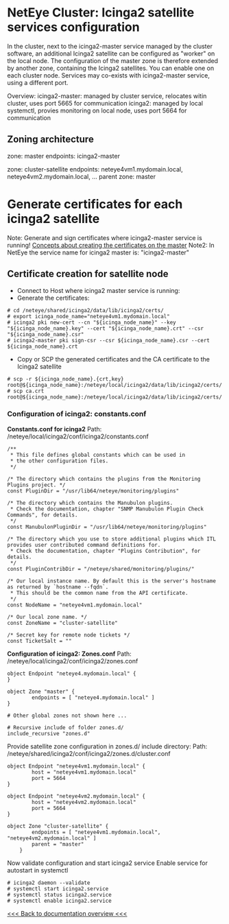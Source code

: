 # NetEye Cluster: Icinga2 satellite services configuration

In the cluster, next to the icinga2-master service managed by the cluster software, an additional Icinga2 satellite can be configured as "worker" on the local node.
The configuration of the master zone is therefore extended by another zone, containing the Icinga2 satellites. You can enable one on each cluster node. Services may co-exists with icinga2-master service, using a different port.

Overview:
icinga2-master: managed by cluster service, relocates witin cluster, uses port 5665 for communication
icinga2: managed by local systemctl, provies monitoring on local node, uses port 5664 for communication

## Zoning architecture

zone: master
endpoints: icinga2-master

zone: cluster-satellite
endpoints: neteye4vm1.mydomain.local, neteye4vm2.mydomain.local, ... 
parent zone: master


# Generate certificates for each icinga2 satellite
Note: Generate and sign certificates where icinga2-master service is running!
[Concepts about creating the certificates on the master](https://icinga.com/docs/icinga2/snapshot/doc/06-distributed-monitoring/#create-ca-on-the-master)
Note2: In NetEye the service name for icinga2 master is: "icinga2-master"

## Certificate creation for satellite node

- Connect to Host where icinga2 master service is running:
- Generate the certificates:
```
# cd /neteye/shared/icinga2/data/lib/icinga2/certs/
# export icinga_node_name="neteye4vm1.mydomain.local"
# icinga2 pki new-cert --cn "${icinga_node_name}" --key "${icinga_node_name}.key" --cert "${icinga_node_name}.crt" --csr "${icinga_node_name}.csr"
# icinga2-master pki sign-csr --csr ${icinga_node_name}.csr --cert ${icinga_node_name}.crt
```
- Copy or SCP the generated certificates and the CA certificate to the Icinga2 satellite
```
# scp -r ${icinga_node_name}.{crt,key} root@${icinga_node_name}:/neteye/local/icinga2/data/lib/icinga2/certs/
# scp ca.crt root@${icinga_node_name}:/neteye/local/icinga2/data/lib/icinga2/certs/
```

### Configuration of icinga2: constants.conf

**Constants.conf for icinga2**
Path: /neteye/local/icinga2/conf/icinga2/constants.conf
```
/**
 * This file defines global constants which can be used in
 * the other configuration files.
 */

/* The directory which contains the plugins from the Monitoring Plugins project. */
const PluginDir = "/usr/lib64/neteye/monitoring/plugins"

/* The directory which contains the Manubulon plugins.
 * Check the documentation, chapter "SNMP Manubulon Plugin Check Commands", for details.
 */
const ManubulonPluginDir = "/usr/lib64/neteye/monitoring/plugins"

/* The directory which you use to store additional plugins which ITL provides user contributed command definitions for.
 * Check the documentation, chapter "Plugins Contribution", for details.
 */
const PluginContribDir = "/neteye/shared/monitoring/plugins/"

/* Our local instance name. By default this is the server's hostname as returned by `hostname --fqdn`.
 * This should be the common name from the API certificate.
 */
const NodeName = "neteye4vm1.mydomain.local"

/* Our local zone name. */
const ZoneName = "cluster-satellite"

/* Secret key for remote node tickets */
const TicketSalt = ""
```


**Configuration of icinga2: Zones.conf**
Path: /neteye/local/icinga2/conf/icinga2/zones.conf
```
object Endpoint "neteye4.mydomain.local" {
}

object Zone "master" {
        endpoints = [ "neteye4.mydomain.local" ]
}

# Other global zones not shown here ...

# Recursive include of folder zones.d/
include_recursive "zones.d"
```
Provide satellite zone configuration in zones.d/ include directory:
Path: /neteye/shared/icinga2/conf/icinga2/zones.d/cluster.conf

```
object Endpoint "neteye4vm1.mydomain.local" {
        host = "neteye4vm1.mydomain.local"
        port = 5664
}

object Endpoint "neteye4vm2.mydomain.local" {
        host = "neteye4vm2.mydomain.local"
        port = 5664
}

object Zone "cluster-satellite" {
        endpoints = [ "neteye4vm1.mydomain.local", "neteye4vm2.mydomain.local" ]
        parent = "master"
    }
```

Now validate configuration and start icinga2 service
Enable service for autostart in systemctl
```
# icinga2 daemon --validate
# systemctl start icinga2.service
# systemctl status icinga2.service
# systemctl enable icinga2.service
```

[<<< Back to documentation overview <<<](./README.md)

